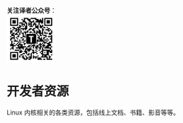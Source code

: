 **关注译者公众号**：
<br/>
<img src='../../../pic/tinylab-wechat.jpg' width='110px'/>
<br/>


# 开发者资源

Linux 内核相关的各类资源，包括线上文档、书籍、影音等等。
